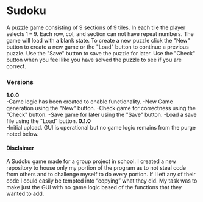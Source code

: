 # Sudoku
A puzzle game consisting of 9 sections of 9 tiles. In each tile the player selects 1 – 9. Each row, col, and section can not have repeat numbers.
The game will load with a blank state. To create a new puzzle click the "New" button to create a new game or the "Load" button to continue a previous puzzle. Use the "Save" button to save the puzzle for later. Use the "Check" button when you feel like you have solved the puzzle to see if you are correct.

### Versions
**1.0.0**  
-Game logic has been created to enable functionality.
-New Game generation using the "New" button.
-Check game for correctness using the "Check" button.
-Save game for later using the "Save" button.
-Load a save file using the "Load" button.
**0.1.0**  
-Initial upload. GUI is operational but no game logic remains from the purge noted below.


#### Disclaimer
A Sudoku game made for a group project in school. I created a new repository to house only my portion of the program as to not steal code from others and to challenge myself to do every portion. If I left any of their code I could easily be tempted into “copying” what they did. My task was to make just the GUI with no game logic based of the functions that they wanted to add.

